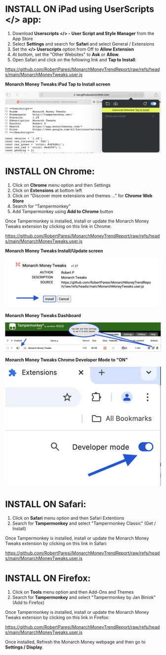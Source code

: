 # INSTALL ON iPad using UserScripts </> app:

1. Download **Userscripts </> - User Script and Style Manager** from the App Store
2. Select **Settings** and search for **Safari** and select General / Extensions
3. Set the **</> Userscripts** option from Off to **Allow Extension**
4. At bottom, set the "Other Websites" to **Ask** or **Allow**.
5. Open Safari and click on the following link and **Tap to Install**:

https://github.com/RobertParesi/MonarchMoneyTrendReport/raw/refs/heads/main/MonarchMoneyTweaks.user.js

**Monarch Money Tweaks iPad Tap to Install screen**

![Settings](/images/MM_iPad1.PNG)



# INSTALL ON Chrome:

1. Click on **Chrome** menu option and then Settings
2. Click on **Extensions** at bottom left
3. Click on "Discover more extensions and themes …" for **Chrome Web Store**
4. Search for “Tampermonkey”
5. Add Tampermonkey using **Add to Chrome** button
   
Once Tampermonkey is installed, install or update the Monarch Money Tweaks extension by clicking on this link in Chrome:

https://github.com/RobertParesi/MonarchMoneyTrendReport/raw/refs/heads/main/MonarchMoneyTweaks.user.js


**Monarch Money Tweaks Install/Update screen**

![Settings](/images/MM_Chrome3.png)

**Monarch Money Tweaks Dashboard**

![Settings](/images/MM_Chrome1.png)

**Monarch Money Tweaks Chrome Developer Mode to "ON"**

![Settings](/images/MM_Chrome2.png)


# INSTALL ON Safari:

1. Click on **Safari** menu option and then Safari Extentions
2. Search for **Tampermonkey** and select "Tampermonkey Classic" (Get / Install)
   
Once Tampermonkey is installed, install or update the Monarch Money Tweaks extension by clicking on this link in Safari:

https://github.com/RobertParesi/MonarchMoneyTrendReport/raw/refs/heads/main/MonarchMoneyTweaks.user.js


# INSTALL ON Firefox:

1. Click on **Tools** menu option and then Add-Ons and Themes
2. Search for **Tampermonkey** and select "Tampermonkey by Jan Biniok" (Add to Firefox)
   
Once Tampermonkey is installed, install or update the Monarch Money Tweaks extension by clicking on this link in Firefox:

https://github.com/RobertParesi/MonarchMoneyTrendReport/raw/refs/heads/main/MonarchMoneyTweaks.user.js



Once installed, Refresh the Monarch Money webpage and then go to **Settings / Display**.
